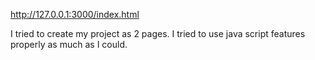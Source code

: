 http://127.0.0.1:3000/index.html

I tried to create my project as 2 pages. I tried to use java script features properly as much as I could.

